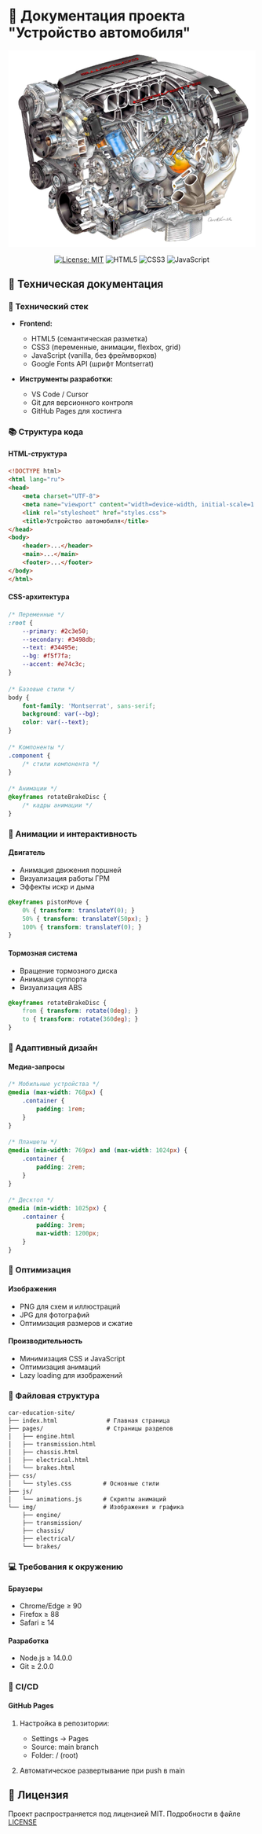 # 🚗 Документация проекта "Устройство автомобиля"

<div align="center">
  <img src="img/engine-cutaway.png" alt="Главное изображение проекта" width="600">
  
  [![License: MIT](https://img.shields.io/badge/License-MIT-yellow.svg)](https://opensource.org/licenses/MIT)
  ![HTML5](https://img.shields.io/badge/html5-%23E34F26.svg?style=flat&logo=html5&logoColor=white)
  ![CSS3](https://img.shields.io/badge/css3-%231572B6.svg?style=flat&logo=css3&logoColor=white)
  ![JavaScript](https://img.shields.io/badge/javascript-%23323330.svg?style=flat&logo=javascript&logoColor=%23F7DF1E)
</div>

## 📖 Техническая документация

### 🔧 Технический стек

- **Frontend:**
  - HTML5 (семантическая разметка)
  - CSS3 (переменные, анимации, flexbox, grid)
  - JavaScript (vanilla, без фреймворков)
  - Google Fonts API (шрифт Montserrat)

- **Инструменты разработки:**
  - VS Code / Cursor
  - Git для версионного контроля
  - GitHub Pages для хостинга

### 📚 Структура кода

#### HTML-структура
```html
<!DOCTYPE html>
<html lang="ru">
<head>
    <meta charset="UTF-8">
    <meta name="viewport" content="width=device-width, initial-scale=1.0">
    <link rel="stylesheet" href="styles.css">
    <title>Устройство автомобиля</title>
</head>
<body>
    <header>...</header>
    <main>...</main>
    <footer>...</footer>
</body>
</html>
```

#### CSS-архитектура
```css
/* Переменные */
:root {
    --primary: #2c3e50;
    --secondary: #3498db;
    --text: #34495e;
    --bg: #f5f7fa;
    --accent: #e74c3c;
}

/* Базовые стили */
body {
    font-family: 'Montserrat', sans-serif;
    background: var(--bg);
    color: var(--text);
}

/* Компоненты */
.component {
    /* стили компонента */
}

/* Анимации */
@keyframes rotateBrakeDisc {
    /* кадры анимации */
}
```

### 🎨 Анимации и интерактивность

#### Двигатель
- Анимация движения поршней
- Визуализация работы ГРМ
- Эффекты искр и дыма

```css
@keyframes pistonMove {
    0% { transform: translateY(0); }
    50% { transform: translateY(50px); }
    100% { transform: translateY(0); }
}
```

#### Тормозная система
- Вращение тормозного диска
- Анимация суппорта
- Визуализация ABS

```css
@keyframes rotateBrakeDisc {
    from { transform: rotate(0deg); }
    to { transform: rotate(360deg); }
}
```

### 📱 Адаптивный дизайн

#### Медиа-запросы
```css
/* Мобильные устройства */
@media (max-width: 768px) {
    .container {
        padding: 1rem;
    }
}

/* Планшеты */
@media (min-width: 769px) and (max-width: 1024px) {
    .container {
        padding: 2rem;
    }
}

/* Десктоп */
@media (min-width: 1025px) {
    .container {
        padding: 3rem;
        max-width: 1200px;
    }
}
```

### 🔄 Оптимизация

#### Изображения
- PNG для схем и иллюстраций
- JPG для фотографий
- Оптимизация размеров и сжатие

#### Производительность
- Минимизация CSS и JavaScript
- Оптимизация анимаций
- Lazy loading для изображений

### 📂 Файловая структура

```
car-education-site/
├── index.html              # Главная страница
├── pages/                  # Страницы разделов
│   ├── engine.html
│   ├── transmission.html
│   ├── chassis.html
│   ├── electrical.html
│   └── brakes.html
├── css/
│   └── styles.css         # Основные стили
├── js/
│   └── animations.js      # Скрипты анимаций
└── img/                   # Изображения и графика
    ├── engine/
    ├── transmission/
    ├── chassis/
    ├── electrical/
    └── brakes/
```

### 💻 Требования к окружению

#### Браузеры
- Chrome/Edge ≥ 90
- Firefox ≥ 88
- Safari ≥ 14

#### Разработка
- Node.js ≥ 14.0.0
- Git ≥ 2.0.0


### 🔄 CI/CD

#### GitHub Pages
1. Настройка в репозитории:
   - Settings → Pages
   - Source: main branch
   - Folder: / (root)

2. Автоматическое развертывание при push в main


## 📄 Лицензия

Проект распространяется под лицензией MIT. Подробности в файле [LICENSE](LICENSE)
